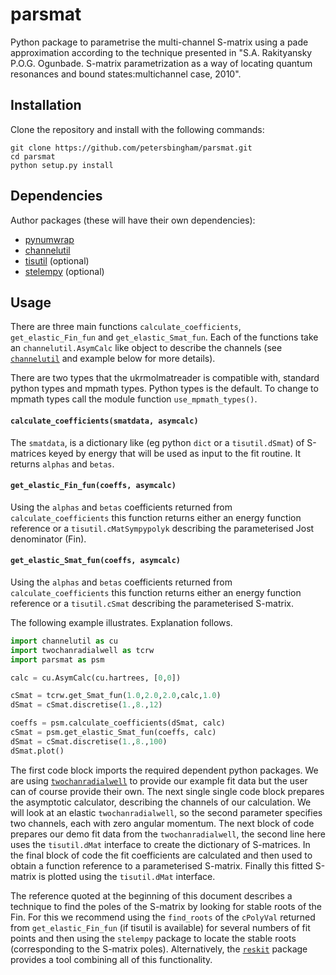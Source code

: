 # parsmat
Python package to parametrise the multi-channel S-matrix using a pade approximation according to the technique presented in "S.A. Rakityansky P.O.G. Ogunbade. S-matrix parametrization as a way of locating quantum resonances and bound states:multichannel case, 2010".

## Installation

Clone the repository and install with the following commands:

    git clone https://github.com/petersbingham/parsmat.git
    cd parsmat
    python setup.py install
    
## Dependencies
Author packages (these will have their own dependencies):
 - [pynumwrap](https://github.com/petersbingham/pynumwrap)
 - [channelutil](https://github.com/petersbingham/channelutil)
 - [tisutil](https://github.com/petersbingham/tisutil) (optional)
 - [stelempy](https://github.com/petersbingham/stelempy) (optional)

## Usage

There are three main functions `calculate_coefficients`, `get_elastic_Fin_fun` and `get_elastic_Smat_fun`. Each of the functions take an `channelutil.AsymCalc` like object to describe the channels (see [`channelutil`](https://github.com/petersbingham/channelutil) and example below for more details).

There are two types that the ukrmolmatreader is compatible with, standard python types and mpmath types. Python types is the default. To change to mpmath types call the module function `use_mpmath_types()`.

#### `calculate_coefficients(smatdata, asymcalc)`

The `smatdata`, is a dictionary like (eg python `dict` or a `tisutil.dSmat`) of S-matrices keyed by energy that will be used as input to the fit routine. It returns `alphas` and `betas`.

#### `get_elastic_Fin_fun(coeffs, asymcalc)`

Using the `alphas` and `betas` coefficients returned from `calculate_coefficients` this function returns either an energy function reference or a `tisutil.cMatSympypolyk` describing the parameterised Jost denominator (Fin).

#### `get_elastic_Smat_fun(coeffs, asymcalc)`

Using the `alphas` and `betas` coefficients returned from `calculate_coefficients` this function returns either an energy function reference or a `tisutil.cSmat` describing the parameterised S-matrix.

The following example illustrates. Explanation follows.
```python
import channelutil as cu
import twochanradialwell as tcrw
import parsmat as psm

calc = cu.AsymCalc(cu.hartrees, [0,0])

cSmat = tcrw.get_Smat_fun(1.0,2.0,2.0,calc,1.0)
dSmat = cSmat.discretise(1.,8.,12)

coeffs = psm.calculate_coefficients(dSmat, calc)
cSmat = psm.get_elastic_Smat_fun(coeffs, calc)
dSmat = cSmat.discretise(1.,8.,100)
dSmat.plot()
```

The first code block imports the required dependent python packages. We are using [`twochanradialwell`](https://github.com/petersbingham/twochanradialwell) to provide our example fit data but the user can of course provide their own. The next single single code block prepares the asymptotic calculator, describing the channels of our calculation. We will look at an elastic `twochanradialwell`, so the second parameter specifies two channels, each with zero angular momentum. The next block of code prepares our demo fit data from the `twochanradialwell`, the second line here uses the `tisutil.dMat` interface to create the dictionary of S-matrices. In the final block of code the fit coefficients are calculated and then used to obtain a function reference to a parameterised S-matrix. Finally this fitted S-matrix is plotted using the `tisutil.dMat` interface.

The reference quoted at the beginning of this document describes a technique to find the poles of the S-matrix by looking for stable roots of the Fin. For this we recommend using the `find_roots` of the `cPolyVal` returned from `get_elastic_Fin_fun` (if tisutil is available) for several numbers of fit points and then using the `stelempy` package to locate the stable roots (corresponding to the S-matrix poles). Alternatively, the [`reskit`](https://github.com/petersbingham/reskit) package provides a tool combining all of this functionality.
